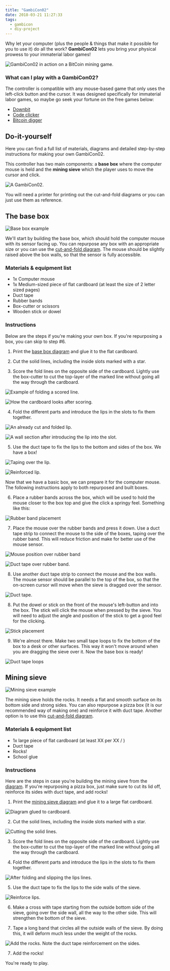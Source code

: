 ```yaml
---
title: "GambiCon02"
date: 2018-03-21 11:27:33
tags:
  - gambicon
  - diy-project
---
```


<span class="lead"> Why let your computer (plus the people & things that make it possible for you to use it) do all the work? **GambiCon02** lets you bring your physical prowess to your immaterial labor games! </span>

![GambiCon02 in action on a BitCoin mining game.](sieve.gif)

### What can I play with a GambiCon02?

The controller is compatible with any mouse-based game that only uses the left-click button and the cursor. It was designed specifically for immaterial labor games, so maybe go seek your fortune on the free games below:

- [Downbit](https://5mixer.itch.io/downbit)
- [Code clicker](https://oldmancharles.itch.io/code-clicker)
- [Bitcoin digger](https://hubix9.itch.io/bitcoin-digger)

## Do-it-yourself

Here you can find a full list of materials, diagrams and detailed step-by-step instructions for making your own GambiCon02.

This controller has two main components: a **base box** where the computer mouse is held and the **mining sieve** which the player uses to move the cursor and click.

![A GambiCon02.](full.jpg)

You will need a printer for printing out the cut-and-fold diagrams or you can just use them as reference.

## The base box

![Base box example](base_box_v2.jpg)

We'll start by building the base box, which should hold the computer mouse with its sensor facing up. You can repurpose any box with an appropriate size or you can use the [cut-and-fold diagram](base_box_diagram_v01.pdf). The mouse should be slightly raised above the box walls, so that the sensor is fully accessible.

### Materials & equipment list

  - 1x Computer mouse
  - 1x Medium-sized piece of flat cardboard (at least the size of 2 letter sized pages)
  - Duct tape
  - Rubber bands
  - Box-cutter or scissors
  - Wooden stick or dowel

### Instructions

Below are the steps if you're making your own box. If you're repurposing a box, you can skip to step #6.

1. Print the [base box diagram](base_box_diagram_v01.pdf) and glue it to the flat cardboard.

2. Cut the solid lines, including the inside slots marked with a star.

3. Score the fold lines on the opposite side of the cardboard. Lightly use the box-cutter to cut the top-layer of the marked line without going all the way through the cardboard.

  ![Example of folding a scored line.](fold_00.jpg)

  ![How the cardboard looks after scoring.](fold_01.jpg)

4. Fold the different parts and introduce the lips in the slots to fix them together.

  ![An already cut and folded lip.](lip_00.jpg)

  ![A wall section after introducing the lip into the slot.](lip_01.jpg)

5. Use the duct tape to fix the lips to the bottom and sides of the box. We have a box!

  ![Taping over the lip.](tape_00.jpg)

  ![Reinforced lip.](tape_01.jpg)

  Now that we have a basic box, we can prepare it for the computer mouse. The following instructions apply to both repurposed and built boxes.

6. Place a rubber bands across the box, which will be used to hold the mouse closer to the box top and give the click a springy feel. Something like this:

  ![Rubber band placement](band_00.jpg)

7. Place the mouse over the rubber bands and press it down. Use a duct tape strip to connect the mouse to the side of the boxes, taping over the rubber band. This will reduce friction and make for better use of the mouse sensor.

  ![Mouse position over rubber band](band_01.jpg)

  ![Duct tape over rubber band.](duct_00.jpg)

8. Use another duct tape strip to connect the mouse and the box walls. The mouse sensor should be parallel to the top of the box, so that the on-screen cursor will move when the sieve is dragged over the sensor.

  ![Duct tape.](duct_01.jpg)

8. Put the dowel or stick on the front of the mouse's left-button and into the box. The stick will click the mouse when pressed by the sieve. You will need to adjust the angle and position of the stick to get a good feel for the clicking.

  ![Stick placement](base_box_v2.jpg)

9. We're almost there. Make two small tape loops to fix the bottom of the box to a desk or other surfaces. This way it won't move around when you are dragging the sieve over it. Now the base box is ready!

  ![Duct tape loops](loops.jpg)

## Mining sieve

![Mining sieve example](sieve_example.jpg)

The mining sieve holds the rocks. It needs a flat and smooth surface on its bottom side and strong sides. You can also repurpose a pizza box (it is our recommended way of making one) and reinforce it with duct tape. Another option is to use this [cut-and-fold diagram](mining_sieve_v01.pdf).

### Materials & equipment list

  - 1x large piece of flat cardboard (at least XX per XX / )
  - Duct tape
  - Rocks!
  - School glue

### Instructions

Here are the steps in case you're building the mining sieve from the [diagram](mining_sieve_v01.pdf). If you're repurposing a pizza box, just make sure to cut its lid off, reinforce its sides with duct tape, and add rocks!

1. Print the [mining sieve diagram](mining_sieve_v01.pdf) and glue it to a large flat cardboard.

  ![Diagram glued to cardboard.](sieve_00.jpg)

2. Cut the solid lines, including the inside slots marked with a star.

  ![Cutting the solid lines.](sieve_01.jpg)

3. Score the fold lines on the opposite side of the cardboard. Lightly use the box-cutter to cut the top-layer of the marked line without going all the way through the cardboard.

4. Fold the different parts and introduce the lips in the slots to fix them together.

  ![After folding and slipping the lips lines.](sieve_02.jpg)

5. Use the duct tape to fix the lips to the side walls of the sieve.

  ![Reinforce lips.](sieve_03.jpg)

6. Make a cross with tape starting from the outside bottom side of the sieve, going over the side wall, all the way to the other side. This will strengthen the bottom of the sieve.

6. Tape a long band that circles all the outside walls of the sieve. By doing this, it will deform much less under the weight of the rocks.

  ![Add the rocks. Note the duct tape reinforcement on the sides.](rocks.jpg)

7. Add the rocks!

You're ready to play.
